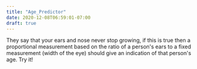 ```yaml
---
title: "Age_Predictor"
date: 2020-12-08T06:59:01-07:00
draft: true
---
```


They say that your ears and nose never stop growing, if this is true then a proportional measurement based on the ratio of a person's ears to a fixed measurement (width of the eye) should give an indication of that person's age. Try it!